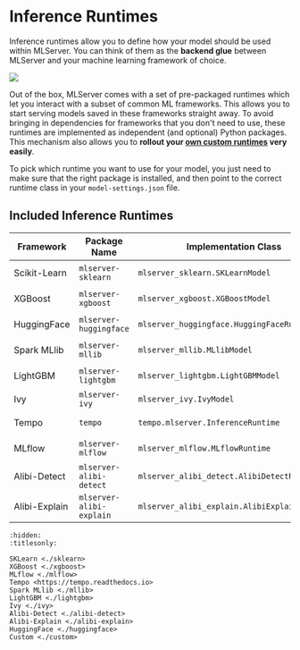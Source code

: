 # Inference Runtimes

Inference runtimes allow you to define how your model should be used within
MLServer.
You can think of them as the **backend glue** between MLServer and your machine
learning framework of choice.

![](../assets/architecture.svg)

Out of the box, MLServer comes with a set of pre-packaged runtimes which let
you interact with a subset of common ML frameworks.
This allows you to start serving models saved in these frameworks straight
away.
To avoid bringing in dependencies for frameworks that you don't need to use,
these runtimes are implemented as independent (and optional) Python packages.
This mechanism also allows you to **rollout your [own custom runtimes](./custom)
very easily**.

To pick which runtime you want to use for your model, you just need to make
sure that the right package is installed, and then point to the correct runtime
class in your `model-settings.json` file.

## Included Inference Runtimes

| Framework     | Package Name             | Implementation Class                         | Example                                                    | Documentation                                                    |
| ------------- | ------------------------ | -------------------------------------------- | ---------------------------------------------------------- | ---------------------------------------------------------------- |
| Scikit-Learn  | `mlserver-sklearn`       | `mlserver_sklearn.SKLearnModel`              | [Scikit-Learn example](../examples/sklearn/README.md)      | [MLServer SKLearn](./sklearn)                                    |
| XGBoost       | `mlserver-xgboost`       | `mlserver_xgboost.XGBoostModel`              | [XGBoost example](../examples/xgboost/README.md)           | [MLServer XGBoost](./xgboost)                                    |
| HuggingFace   | `mlserver-huggingface`   | `mlserver_huggingface.HuggingFaceRuntime`    | [HuggingFace example](../examples/huggingface/README.md)   | [MLServer HuggingFace](./huggingface)                            |
| Spark MLlib   | `mlserver-mllib`         | `mlserver_mllib.MLlibModel`                  | Coming Soon                                                | [MLServer MLlib](./mllib)                                        |
| LightGBM      | `mlserver-lightgbm`      | `mlserver_lightgbm.LightGBMModel`            | [LightGBM example](../examples/lightgbm/README.md)         | [MLServer LightGBM](./lightgbm)                                  |
| Ivy           | `mlserver-ivy`           | `mlserver_ivy.IvyModel`                      | [Ivy example](../examples/ivy/README.md)                   | [MLServer Ivy](./ivy)                                            |
| Tempo         | `tempo`                  | `tempo.mlserver.InferenceRuntime`            | [Tempo example](../examples/tempo/README.md)               | [`github.com/SeldonIO/tempo`](https://github.com/SeldonIO/tempo) |
| MLflow        | `mlserver-mlflow`        | `mlserver_mlflow.MLflowRuntime`              | [MLflow example](../examples/mlflow/README.md)             | [MLServer MLflow](./mlflow)                                      |
| Alibi-Detect  | `mlserver-alibi-detect`  | `mlserver_alibi_detect.AlibiDetectRuntime`   | [Alibi-detect example](../examples/alibi-detect/README.md) | [MLServer Alibi-Detect](./alibi-detect)                          |
| Alibi-Explain | `mlserver-alibi-explain` | `mlserver_alibi_explain.AlibiExplainRuntime` | Coming Soon                                                | [MLServer Alibi-Explain](./alibi-explain)                        |

```{toctree}
:hidden:
:titlesonly:

SKLearn <./sklearn>
XGBoost <./xgboost>
MLflow <./mlflow>
Tempo <https://tempo.readthedocs.io>
Spark MLlib <./mllib>
LightGBM <./lightgbm>
Ivy <./ivy>
Alibi-Detect <./alibi-detect>
Alibi-Explain <./alibi-explain>
HuggingFace <./huggingface>
Custom <./custom>
```
